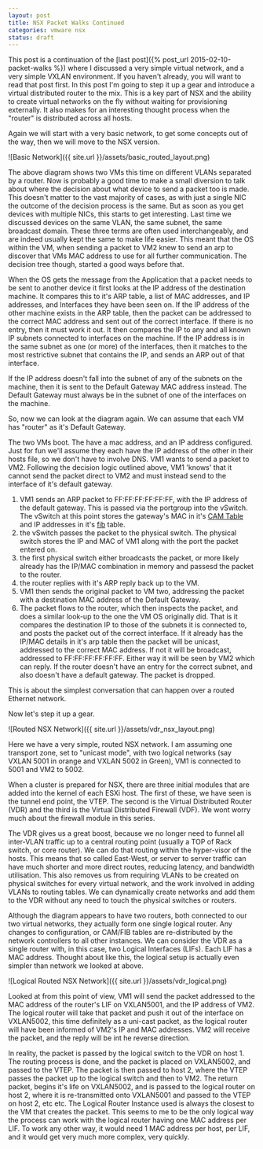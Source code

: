 ```yaml
---
layout: post
title: NSX Packet Walks Continued
categories: vmware nsx
status: draft
---
```


This post is a continuation of the [last post]({% post_url 2015-02-10-packet-walks %}) where I discussed a very simple virtual network, and a very simple VXLAN environment. If you haven't already, you will want to read that post first.  In this post I'm going to step it up a gear and introduce a virtual distributed router to the mix. This is a key part of NSX and the ability to create virtual networks on the fly without waiting for provisioning externally. It also makes for an interesting thought process when the "router" is distributed across all hosts.

Again we will start with a very basic network, to get some concepts out of the way, then we will move to the NSX version.

![Basic Network]({{ site.url }}/assets/basic_routed_layout.png)

The above diagram shows two VMs this time on different VLANs separated by a router. Now is probably a good time to make a small diversion to talk about where the decision about what device to send a packet too is made. This doesn't matter to the vast majority of cases, as with just a single NIC the outcome of the decision process is the same. But as soon as you get devices with multiple NICs, this starts to get interesting. Last time we discussed devices on the same VLAN, the same subnet, the same broadcast domain. These three terms are often used interchangeably, and are indeed usually kept the same to make life easier. This meant that the OS within the VM, when sending a packet to VM2 knew to send an arp to discover that VMs MAC address to use for all further communication. The decision tree though, started a good ways before that.

When the OS gets the message from the Application that a packet needs to be sent to another device it first looks at the IP address of the destination machine. It compares this to it's ARP table, a list of MAC addresses, and IP addresses, and Interfaces they have been seen on. If the IP address of the other machine exists in the ARP table, then the packet can be addressed to the correct MAC address and sent out of the correct interface. If there is no entry, then it must work it out. It then compares the IP to any and all known IP subnets connected to interfaces on the machine. If the IP address is in the same subnet as one (or more) of the interfaces, then it matches to the most restrictive subnet that contains the IP, and sends an ARP out of that interface.

If the IP address doesn't fall into the subnet of any of the subnets on the machine, then it is sent to the Default Gateway MAC address instead. The Default Gateway must always be in the subnet of one of the interfaces on the machine.

So, now we can look at the diagram again. We can assume that each VM has "router" as it's Default Gateway.

The two VMs boot. The have a mac address, and an IP address configured. Just for fun we'll assume they each have the IP address of the other in their hosts file, so we don't have to involve DNS. VM1 wants to send a packet to VM2. Following the decision logic outlined above, VM1 'knows' that it cannot send the packet direct to VM2 and must instead send to the interface of it's default gateway.

1. VM1 sends an ARP packet to FF:FF:FF:FF:FF:FF, with the IP address of the default gateway. This is passed via the portgroup into the vSwitch. The vSwitch at this point stores the gateway's MAC in it's [CAM Table](http://en.wikipedia.org/wiki/CAM_Table) and IP addresses in it's [fib](http://en.wikipedia.org/wiki/Forwarding_information_base) table. 
2. the vSwitch passes the packet to the physical switch. The physical switch stores the IP and MAC of VM1 along with the port the packet entered on.
3. the first physical switch either broadcasts the packet, or more likely already has the IP/MAC combination in memory and passesd the packet to the router.
4. the router replies with it's ARP reply back up to the VM.
5. VM1 then sends the original packet to VM two, addressing the packet with a destination MAC address of the Default Gateway.
6. The packet flows to the router, which then inspects the packet, and does a similar look-up to the one the VM OS originally did. That is it compares the destination IP to those of the subnets it is connected to, and posts the packet out of the correct interface. If it already has the IP/MAC details in it's arp table then the packet will be unicast, addressed to the correct MAC address. If not it will be broadcast, addressed to FF:FF:FF:FF:FF:FF. Either way it will be seen by VM2 which can reply. If the router doesn't have an entry for the correct subnet, and also doesn't have a default gateway. The packet is dropped.

This is about the simplest conversation that can happen over a routed Ethernet network.

Now let's step it up a gear.

![Routed NSX Network]({{ site.url }}/assets/vdr_nsx_layout.png)

Here we have a very simple, routed NSX network. I am assuming one transport zone, set to "unicast mode", with two logical networks (say VXLAN 5001 in orange and VXLAN 5002 in Green), VM1 is connected to 5001 and VM2 to 5002.

When a cluster is prepared for NSX, there are three initial modules that are added into the kernel of each ESXi host. The first of these, we have seen is the tunnel end point, the VTEP. The second is the Virtual Distributed Router (VDR) and the third is the Virtual Distributed Firewall (VDF). We wont worry much about the firewall module in this series.

The VDR gives us a great boost, because we no longer need to funnel all inter-VLAN traffic up to a central routing point (usually a TOP of Rack switch, or core router). We can do that routing within the hyper-visor of the hosts. This means that so called East-West, or server to server traffic can have much shorter and more direct routes, reducing latency, and bandwidth utilisation. This also removes us from requiring VLANs to be created on physical switches for every virtual network, and the work involved in adding VLANs to routing tables. We can dynamically create networks and add them to the VDR without any need to touch the physical switches or routers.

Although the diagram appears to have two routers, both connected to our two virtual networks, they actually form one single logical router. Any changes to configuration, or CAM/FIB tables are re-distributed by the network controllers to all other instances. We can consider the VDR as a single router with, in this case, two Logical Interfaces (LIFs). Each LIF has a MAC address. Thought about like this, the logical setup is actually even simpler than network we looked at above.

![Logical Routed NSX Network]({{ site.url }}/assets/vdr_logical.png)

Looked at from this point of view, VM1 will send the packet addressed to the MAC address of the router's LIF on VXLAN5001, and the IP address of VM2. The logical router will take that packet and push it out of the interface on VXLAN5002, this time definitely as a uni-cast packet, as the logical router will have been informed of VM2's IP and MAC addresses. VM2 will receive the packet, and the reply will be int he reverse direction.

In reality, the packet is passed by the logical switch to the VDR on host 1. The routing process is done, and the packet is placed on VXLAN5002, and passed to the VTEP. The packet is then passed to host 2, where the VTEP passes the packet up to the logical switch and then to VM2. The return packet, begins it's life on VXLAN5002, and is passed to the logical router on host 2, where it is re-transmitted onto VXLAN5001 and passed to the VTEP on host 2, etc etc. The Logical Router Instance used is always the closest to the VM that creates the packet. This seems to me to be the only logical way the process can work with the logical router having one MAC address per LIF. To work any other way, it would need 1 MAC address per host, per LIF, and it would get very much more complex, very quickly.
